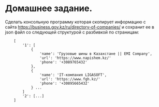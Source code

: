 # Домашнее задание.

Сделать консольную программу которая скопирует информацию с сайта https://business.gov.kz/ru/directory-of-companies/
и сохранит ее в json файл со следующей структурой с разбивкой по страницам:

        [
            '1': [
                {
                    'name': 'Грузовые шины в Казахстане || EMI Company',
                    'url': 'https://www.napishem.kz/'
                    'phone': '+3089765432'
                },
                {
                    'name': 'IT-компания LIGASOFT',
                    'url': 'https://www.fgh.kz/'
                    'phone': '+30895665432'
                } ... 
            ]
            '2': [...]
        ]
        

